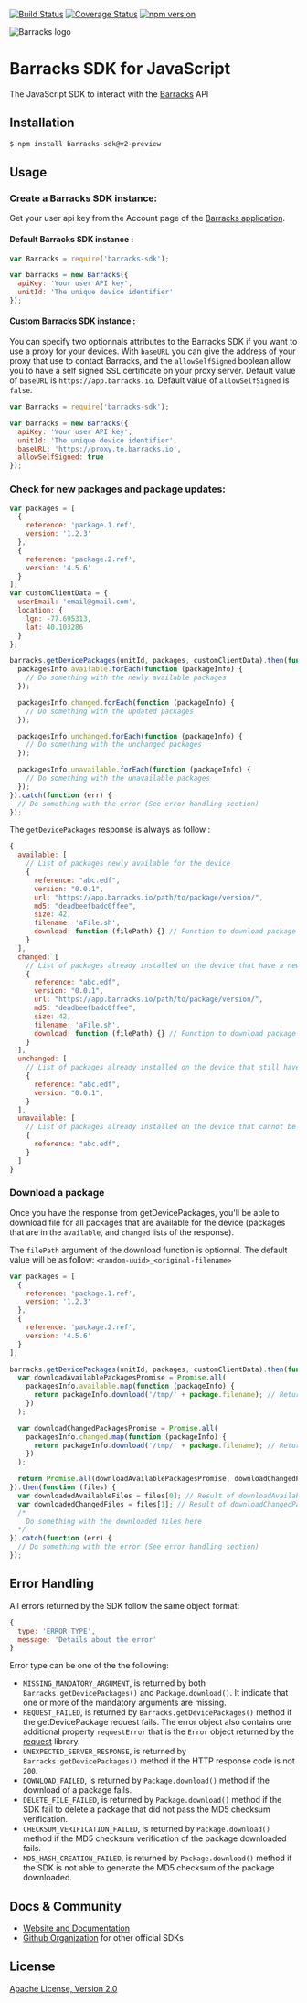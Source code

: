 [![Build Status](https://travis-ci.org/barracksiot/javascript-client.svg?branch=master)](https://travis-ci.org/barracksiot/javascript-client) [![Coverage Status](https://coveralls.io/repos/github/barracksiot/javascript-client/badge.svg?branch=master)](https://coveralls.io/github/barracksiot/javascript-client?branch=master) [![npm version](https://badge.fury.io/js/barracks-sdk.svg)](https://badge.fury.io/js/barracks-sdk)

![Barracks logo](https://barracks.io/wp-content/uploads/2016/09/barracks_logo_green.png)

# Barracks SDK for JavaScript
The JavaScript SDK to interact with the [Barracks](https://barracks.io/) API

## Installation

```bash
$ npm install barracks-sdk@v2-preview
```

## Usage

### Create a Barracks SDK instance:
Get your user api key from the Account page of the [Barracks application](https://app.barracks.io/account).

#### Default Barracks SDK instance :
```js
var Barracks = require('barracks-sdk');

var barracks = new Barracks({
  apiKey: 'Your user API key',
  unitId: 'The unique device identifier'
});
```

#### Custom Barracks SDK instance :
You can specify two optionnals attributes to the Barracks SDK if you want to use a proxy for your devices.
With ```baseURL``` you can give the address of your proxy that use to contact Barracks, and the ```allowSelfSigned``` boolean allow you to have a self signed SSL certificate on your proxy server.
Default value of ```baseURL``` is ```https://app.barracks.io```.
Default value of ```allowSelfSigned``` is ```false```.

```js
var Barracks = require('barracks-sdk');

var barracks = new Barracks({
  apiKey: 'Your user API key',
  unitId: 'The unique device identifier',
  baseURL: 'https://proxy.to.barracks.io',
  allowSelfSigned: true
});
```

### Check for new packages and package updates:
```js
var packages = [
  {
    reference: 'package.1.ref',
    version: '1.2.3'
  },
  {
    reference: 'package.2.ref',
    version: '4.5.6'
  }
];
var customClientData = {
  userEmail: 'email@gmail.com',
  location: {
    lgn: -77.695313,
    lat: 40.103286
  }
};

barracks.getDevicePackages(unitId, packages, customClientData).then(function (packagesInfo) {
  packagesInfo.available.forEach(function (packageInfo) {
    // Do something with the newly available packages
  });

  packagesInfo.changed.forEach(function (packageInfo) {
    // Do something with the updated packages
  });

  packagesInfo.unchanged.forEach(function (packageInfo) {
    // Do something with the unchanged packages
  });

  packagesInfo.unavailable.forEach(function (packageInfo) {
    // Do something with the unavailable packages
  });
}).catch(function (err) {
  // Do something with the error (See error handling section)
});
```

The ```getDevicePackages``` response is always as follow :

```js
{
  available: [
    // List of packages newly available for the device
    {
      reference: "abc.edf",
      version: "0.0.1",
      url: "https://app.barracks.io/path/to/package/version/",
      md5: "deadbeefbadc0ffee",
      size: 42,
      filename: 'aFile.sh',
      download: function (filePath) {} // Function to download package
    }
  ],
  changed: [
    // List of packages already installed on the device that have a new version
    {
      reference: "abc.edf",
      version: "0.0.1",
      url: "https://app.barracks.io/path/to/package/version/",
      md5: "deadbeefbadc0ffee",
      size: 42,
      filename: 'aFile.sh',
      download: function (filePath) {} // Function to download package
    }
  ],
  unchanged: [
    // List of packages already installed on the device that still have the same version
    {
      reference: "abc.edf",
      version: "0.0.1",
    }
  ],
  unavailable: [
    // List of packages already installed on the device that cannot be used by the device anymore
    {
      reference: "abc.edf",
    }
  ]
}
```

### Download a package

Once you have the response from getDevicePackages, you'll be able to download file for all packages that are available for the device (packages that are in the ```available```, and ```changed``` lists of the response).

The ```filePath``` argument of the download function is optionnal. The default value will be as follow:
```<random-uuid>_<original-filename>```

```js
var packages = [
  {
    reference: 'package.1.ref',
    version: '1.2.3'
  },
  {
    reference: 'package.2.ref',
    version: '4.5.6'
  }
];

barracks.getDevicePackages(unitId, packages, customClientData).then(function (packagesInfo) {
  var downloadAvailablePackagesPromise = Promise.all(
    packagesInfo.available.map(function (packageInfo) {
      return packageInfo.download('/tmp/' + package.filename); // Return a Promise
    })
  );

  var downloadChangedPackagesPromise = Promise.all(
    packagesInfo.changed.map(function (packageInfo) {
      return packageInfo.download('/tmp/' + package.filename); // Return a Promise
    })
  );

  return Promise.all(downloadAvailablePackagesPromise, downloadChangedPackagesPromise);
}).then(function (files) {
  var downloadedAvailableFiles = files[0]; // Result of downloadAvailablePackagesPromise
  var downloadedChangedFiles = files[1]; // Result of downloadChangedPackagesPromise
  /*
    Do something with the downloaded files here
  */
}).catch(function (err) {
  // Do something with the error (See error handling section)
});
```


## Error Handling

All errors returned by the SDK follow the same object format:
```js
{
  type: 'ERROR_TYPE',
  message: 'Details about the error'
}
```

Error type can be one of the the following:

* `MISSING_MANDATORY_ARGUMENT`, is returned by both `Barracks.getDevicePackages()` and `Package.download()`. It indicate that one or more of the mandatory arguments are missing.
* `REQUEST_FAILED`, is returned by `Barracks.getDevicePackages()` method if the getDevicePackage request fails. The error object also contains one additional property `requestError` that is the `Error` object returned by the [request](https://www.npmjs.com/package/request) library.
* `UNEXPECTED_SERVER_RESPONSE`, is returned by `Barracks.getDevicePackages()` method if the HTTP response code is not `200`.
* `DOWNLOAD_FAILED`, is returned by `Package.download()` method if the download of a package fails.
* `DELETE_FILE_FAILED`, is returned by `Package.download()` method if the SDK fail to delete a package that did not pass the MD5 checksum verification.
* `CHECKSUM_VERIFICATION_FAILED`, is returned by `Package.download()` method if the MD5 checksum verification of the package downloaded fails.
* `MD5_HASH_CREATION_FAILED`, is returned by `Package.download()` method if the SDK is not able to generate the MD5 checksum of the package downloaded.

## Docs & Community

* [Website and Documentation](https://barracks.io/)
* [Github Organization](https://github.com/barracksiot) for other official SDKs

## License

  [Apache License, Version 2.0](LICENSE)
